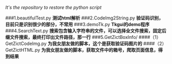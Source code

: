 *It's the repository to restore the python script*



###1.beautifulTest.py 
	**测试html解析**
###2.CodeImg2String.py
	**验证码识别，目前只是识别很少的部分，不常用**
###3.demoTk.py
	**Tkgui的demo程序**
###4.SearchText.py
	**搜索包含输入字符串的文件，可以选择全文件搜索，固定后缀文件搜索，最终打印出文件路径，那一行**
###5.GetZictBoxInfo/
####（1）GetZictCodeImg.py
	**为我女朋友做的脚本，这个是获取验证码图片的**
####（2）GetZictHTML.py
	**为我女朋友做的脚本，获取文件中的箱号，爬取页面信息，得到结果**

